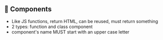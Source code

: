 ## 🍬 Components
- Like JS functions, return HTML, can be reused, must return something
- 2 types: function and class component
- component's name MUST start with an upper case letter
